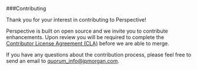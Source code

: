 ###Contributing

Thank you for your interest in contributing to Perspective!

Perspective is built on open source and we invite you to contribute enhancements. Upon review you will be required to complete the [Contributor License Agreement (CLA)](https://github.com/jpmorganchase/cla) before we are able to merge. 

If you have any questions about the contribution process, please feel free to send an email to [quorum_info@jpmorgan.com](mailto:quorum_info@jpmorgan.com).